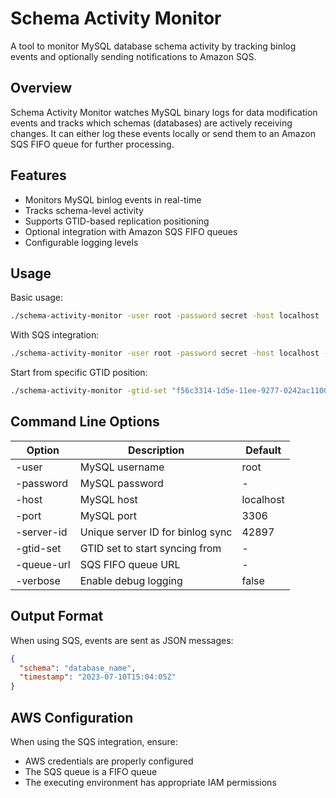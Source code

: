 # Schema Activity Monitor

A tool to monitor MySQL database schema activity by tracking binlog events and optionally sending notifications to Amazon SQS.

## Overview

Schema Activity Monitor watches MySQL binary logs for data modification events and tracks which schemas (databases) are actively receiving changes. It can either log these events locally or send them to an Amazon SQS FIFO queue for further processing.

## Features

- Monitors MySQL binlog events in real-time
- Tracks schema-level activity
- Supports GTID-based replication positioning
- Optional integration with Amazon SQS FIFO queues
- Configurable logging levels

## Usage

Basic usage:

```bash
./schema-activity-monitor -user root -password secret -host localhost
```

With SQS integration:

```bash
./schema-activity-monitor -user root -password secret -host localhost -queue-url https://sqs.region.amazonaws.com/123456789012/MyQueue.fifo
```

Start from specific GTID position:

```bash
./schema-activity-monitor -gtid-set "f56c3314-1d5e-11ee-9277-0242ac110002:1-200"
```

## Command Line Options

| Option     | Description                      | Default   |
| ---------- | -------------------------------- | --------- |
| -user      | MySQL username                   | root      |
| -password  | MySQL password                   | -         |
| -host      | MySQL host                       | localhost |
| -port      | MySQL port                       | 3306      |
| -server-id | Unique server ID for binlog sync | 42897     |
| -gtid-set  | GTID set to start syncing from   | -         |
| -queue-url | SQS FIFO queue URL               | -         |
| -verbose   | Enable debug logging             | false     |

## Output Format

When using SQS, events are sent as JSON messages:

```json
{
  "schema": "database_name",
  "timestamp": "2023-07-10T15:04:05Z"
}
```

## AWS Configuration

When using the SQS integration, ensure:

- AWS credentials are properly configured
- The SQS queue is a FIFO queue
- The executing environment has appropriate IAM permissions
